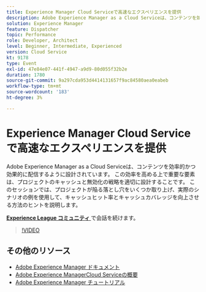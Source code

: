 ```yaml
---
title: Experience Manager Cloud Serviceで高速なエクスペリエンスを提供
description: Adobe Experience Manager as a Cloud Serviceは、コンテンツを効率的かつ効果的に配信するように設計されています。 この効率を高める上で重要な要素は、プロジェクトのキャッシュと無効化の戦略を適切に設計することです。 このセッションでは、プロジェクトが陥る落とし穴をいくつか取り上げ、実際のシナリオの例を使用して、キャッシュヒット率とキャッシュカバレッジを向上させる方法のヒントを説明します。
solution: Experience Manager
feature: Dispatcher
topic: Performance
role: Developer, Architect
level: Beginner, Intermediate, Experienced
version: Cloud Service
kt: 9178
type: Event
exl-id: 47e84e07-441f-4947-a9d9-80d055f32b2e
duration: 1780
source-git-commit: 9a297cda953d4414131657f9ac84580aea0eabeb
workflow-type: tm+mt
source-wordcount: '183'
ht-degree: 3%

---
```


# Experience Manager Cloud Serviceで高速なエクスペリエンスを提供

Adobe Experience Manager as a Cloud Serviceは、コンテンツを効率的かつ効果的に配信するように設計されています。 この効率を高める上で重要な要素は、プロジェクトのキャッシュと無効化の戦略を適切に設計することです。 このセッションでは、プロジェクトが陥る落とし穴をいくつか取り上げ、実際のシナリオの例を使用して、キャッシュヒット率とキャッシュカバレッジを向上させる方法のヒントを説明します。

**[Experience League コミュニティ ](https://adobe.ly/3CUkzoB)** で会話を続けます。

>[!VIDEO](https://video.tv.adobe.com/v/337846/?quality=12&learn=on&hidetitle=true)

## その他のリソース

- [Adobe Experience Manager ドキュメント ](https://experienceleague.adobe.com/docs/experience-manager-cloud-service.html)
- [Adobe Experience ManagerCloud Serviceの概要 ](https://experienceleague.adobe.com/docs/experience-manager-cloud-service/overview/home.html)
- [Adobe Experience Manager チュートリアル](https://experienceleague.adobe.com/docs/experience-manager-tutorials.html)
